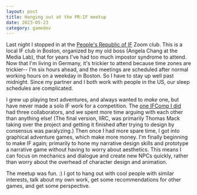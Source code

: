 ```yaml
--- 
layout: post
title: Hanging out at the PR:IF meetup
date: 2023-05-23
category: gamedev
---
```


Last night I stopped in at the [People's Republic of IF](http://pr-if.org/) Zoom club. This is a local IF club in Boston, organized by my old boss (Angela Chang at the Media Lab), that for years I've had too much impostor syndrome to attend. Now that I'm living in Germany, it's trickier to attend because time zones are trickier-- I'm six hours ahead, and the meetings are scheduled after normal working hours on a weekday in Boston. So I have to stay up well past midnight. Since my partner and I both work with people in the US, our sleep schedules are complicated. 

I grew up playing text adventures, and always wanted to *make* one, but have never made a solo IF work for a competition. The [one IFComp I did](https://ifdb.org/viewgame?id=32u49mceyst7p8ey) had three collaborators, and we spent more time arguing with each other than anything else! (The final version, IIRC, was primarily Thomas Mack taking over the project and getting it finished after trying to design by consensus was paralyzing.) Then once I had more spare time, I got into graphical adventure games, which make more money. I'm finally beginning to make IF again; primarily to hone my narrative design skills and prototype a narrative game without having to worry about aesthetics. This means I can focus on mechanics and dialogue and create new NPCs quickly, rather than worry about the overhead of character design and animation.

The meetup was fun. :) I got to hang out with cool people with similar interests, talk about my own work, get some recommendations for other games, and get some perspective.

